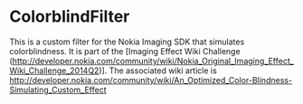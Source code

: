 ColorblindFilter
================
This is a custom filter for the Nokia Imaging SDK that simulates colorblindness. It is part of the [Imaging Effect Wiki Challenge (http://developer.nokia.com/community/wiki/Nokia_Original_Imaging_Effect_Wiki_Challenge_2014Q2)]. The associated wiki article is http://developer.nokia.com/community/wiki/An_Optimized_Color-Blindness-Simulating_Custom_Effect
